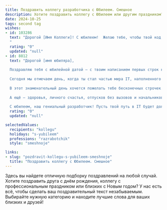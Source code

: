 ```yaml
---
title: Поздравить коллегу разработчика с Юбилеем. Смешное
description: Хотите поздравить коллегу с Юбилеем или другим праздником? Наш ИИ создаст незабываемое поздравление, а вы обязательно выделитесь среди других.  
date: 2024-10-25
tags: second tag
wishes:
- id: 103286
  text: "Дорогой [Имя Коллеги]! С юбилеем!  Желаю тебе, чтобы твой код всегда был чистым, как слеза младенца (ну, или хотя бы как твой рабочий стол после генеральной уборки!), баги исчезали сами собой, а дедлайны —  только снились в кошмарах конкурентам. Пусть зарплата растёт экспоненциально, а количество строк в твоём коде —  линейно (шутка!).  Счастья, здоровья и ещё много-много крутых проектов!
  "
  rating: "0"
  updated: "null"
- id: 8812
  text: "Дорогой [имя юбиляра],
  
  Поздравляю тебя с юбилейной датой – с твоим написанием первых строк кода!
  
  Сегодня мы отмечаем день, когда ты стал частью мира IT, наполненного ошибками, дедлайнами и бесконечными коммитами.
  
  В этот знаменательный день хочется пожелать тебе бесконечных строчек кода без багов, идеальных компиляций и лояльных пользователей. Пусть твои программы запускаются с первого раза, а проекты не зависают.
  
  А ещё – здоровья, личного счастья, отпусков без вызовов и начальников с чувством юмора.
  
  С юбилеем, наш гениальный разработчик! Пусть твой путь в IT будет долгим, успешным и переполненным интересными задачами!"
  rating: "0"
  updated: "null"

selectedValues:
  recipients: "kollegu"
  holidays: "s-yubileem"
  professions: "razrabotchik"
  style: "smeshnoje"

links:
- slug: "pozdravit-kollegu-s-yubileem-smeshnoje"
  title: "Поздравить коллегу с Юбилеем. Смешное"
---
```


Здесь вы найдете отличную подборку поздравлений на любой случай.
Хотите поздравить друга с днём рождения, коллегу с профессиональным праздником или близких с Новым годом? У нас есть всё, чтобы сделать ваш поздравительный текст незабываемым. Выбирайте нужную категорию и находите лучшие слова для ваших близких и друзей!
